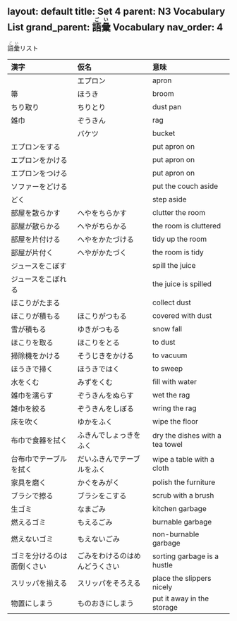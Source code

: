layout: default
title: Set 4
parent: N3 Vocabulary List
grand_parent: <ruby>語彙<rt>ごい</rt></ruby> Vocabulary
nav_order: 4
---

<ruby>語彙<rt>ごい</rt></ruby>リスト

| 漢字                       | 仮名                           | 意味                            |
|:-------------------------- |:------------------------------ |:------------------------------- |
|                            | エプロン                       | apron                           |
| 箒                         | ほうき                         | broom                           |
| ちり取り                   | ちりとり                       | dust pan                        |
| 雑巾                       | ぞうきん                       | rag                             |
|                            | バケツ                         | bucket                          |
| エプロンをする             |                                | put apron on                    |
| エプロンをかける           |                                | put apron on                    |
| エプロンをつける           |                                | put apron on                    |
| ソファーをどける           |                                | put the couch aside             |
| どく                       |                                | step aside                      |
| 部屋を散らかす             | へやをちらかす                 | clutter the room                |
| 部屋が散らかる             | へやがちらかる                 | the room is cluttered           |
| 部屋を片付ける             | へやをかたづける               | tidy up the room                |
| 部屋が片付く               | へやがかたづく                 | the room is tidy                |
| ジュースをこぼす           |                                | spill the juice                 |
| ジュースをこぼれる         |                                | the juice is spilled            |
| ほこりがたまる             |                                | collect dust                    |
| ほこりが積もる             | ほこりがつもる                 | covered with dust               |
| 雪が積もる                 | ゆきがつもる                   | snow fall                       |
| ほこりを取る               | ほこりをとる                   | to dust                         |
| 掃除機をかける             | そうじきをかける               | to vacuum                       |
| ほうきで掃く               | ほうきではく                   | to sweep                        |
| 水をくむ                   | みずをくむ                     | fill with water                 |
| 雑巾を濡らす               | ぞうきんをぬらす               | wet the rag                     |
| 雑巾を絞る                 | ぞうきんをしぼる               | wring the rag                   |
| 床を吹く                   | ゆかをふく                     | wipe the floor                  |
| 布巾で食器を拭く           | ふきんでしょっきをふく         | dry the dishes with a tea towel |
| 台布巾でテーブルを拭く     | だいふきんでテーブルをふく     | wipe a table with a cloth       |
| 家具を磨く                 | かぐをみがく                   | polish the furniture            |
| ブラシで擦る               | ブラシをこする                 | scrub with a brush              |
| 生ゴミ                     | なまごみ                       | kitchen garbage                 |
| 燃えるゴミ                 | もえるごみ                     | burnable garbage                |
| 燃えないゴミ               | もえないごみ                   | non-burnable garbage            |
| ゴミを分けるのは面倒くさい | ごみをわけるのはめんどうくさい | sorting garbage is a hustle     |
| スリッパを揃える           | スリッパをそろえる             | place the slippers nicely       |
| 物置にしまう               | ものおきにしまう               | put it away in the storage      |
